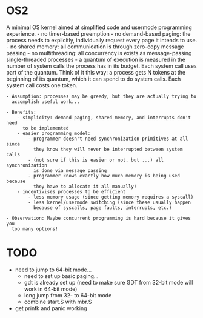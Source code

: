 # OS2

A minimal OS kernel aimed at simplified code and usermode programming experience.
    - no timer-based preemption
    - no demand-based paging: the process needs to explicitly, individually
      request every page it intends to use.
    - no shared memory: all communication is through zero-copy message passing
    - no multithreading: all concurrency is exists as message-passing
      single-threaded processes
    - a quantum of execution is measured in the number of system calls the
      process has in its budget. Each system call uses part of the quantum.
      Think of it this way: a process gets N tokens at the beginning of its quantum,
      which it can spend to do system calls. Each system call costs one token.

    - Assumption: processes may be greedy, but they are actually trying to
      accomplish useful work...

    - Benefits:
        - simplicity: demand paging, shared memory, and interrupts don't need
          to be implemented
        - easier programming model: 
            - programmer doesn't need synchronization primitives at all since
              they know they will never be interrupted between system calls
            - (not sure if this is easier or not, but ...) all synchronization
              is done via message passing
            - programmer knows exactly how much memory is being used because
              they have to allocate it all manually!
        - incentivises processes to be efficient
            - less memory usage (since getting memory requires a syscall)
            - less kernel/usermode switching (since these usually happen
              because of syscalls, page faults, interrupts, etc.)

    - Observation: Maybe concurrent programming is hard because it gives you
      too many options!

# TODO
- need to jump to 64-bit mode...
    - need to set up basic paging...
    - gdt is already set up (need to make sure GDT from 32-bit mode will work in 64-bit mode)
    - long jump from 32- to 64-bit mode
    - combine start.S with mbr.S
- get printk and panic working
